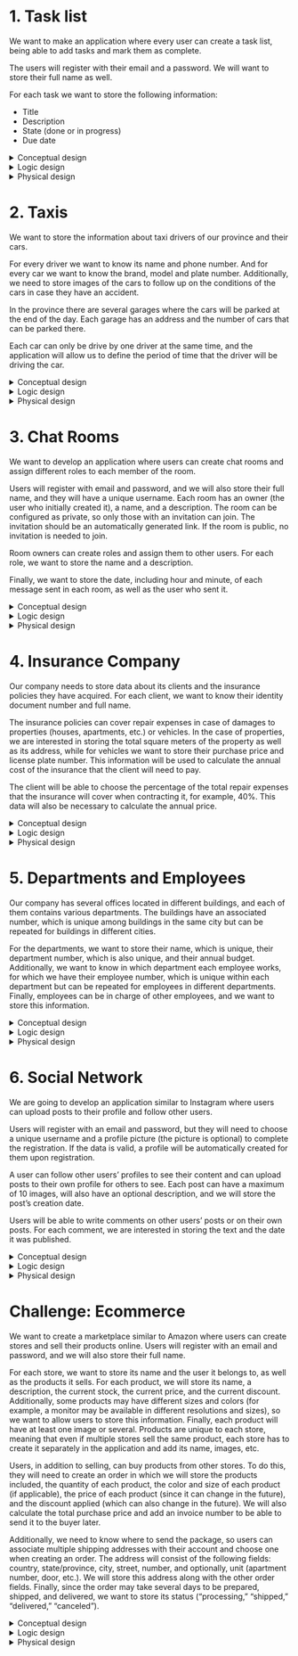 # 1. Task list

We want to make an application where every user can create a task list, being able to add tasks and mark them as complete.

The users will register with their email and a password. We will want to store their full name as well.

For each task we want to store the following information:
- Title
- Description
- State (done or in progress)
- Due date

<details>
<summary>Conceptual design</summary>

<img style="width: 100%;" src="./diagrams/conceptual/1_task_lists.png">

</details>

<details>
<summary>Logic design</summary>

<img style="width: 100%;" src="./diagrams/logic/1_task_lists.png">

</details>

<details>
<summary>Physical design</summary>

```sql
CREATE database task_lists;
USE task_lists;

CREATE TABLE users (
    id INT UNSIGNED AUTO_INCREMENT PRIMARY KEY,
    name VARCHAR(255) NOT NULL,
    email VARCHAR(255) UNIQUE NOT NULL,
    password VARCHAR(255) NOT NULL
);

CREATE TABLE tasks (
  id INT UNSIGNED AUTO_INCREMENT PRIMARY KEY,
  user_id INT UNSIGNED NOT NULL,
  title VARCHAR(255) NOT NULL,
  description TEXT NOT NULL,
  status ENUM('todo', 'in_progress', 'done') NOT NULL DEFAULT 'todo',
  due_date DATETIME NOT NULL,

  FOREIGN KEY (user_id) REFERENCES users(id)
      ON UPDATE  CASCADE
      ON DELETE  CASCADE
);

```
</details>

# 2. Taxis

We want to store the information about taxi drivers of our province and their cars.

For every driver we want to know its name and phone number. And for every car we want to know the brand, model and plate number. Additionally,
we need to store images of the cars to follow up on the conditions of the cars in case they have an accident.

In the province there are several garages where the cars will be parked at the end of the day. Each garage has an address and the number
of cars that can be parked there.

Each car can only be drive by one driver at the same time, and the application will allow us to define the period of time that the driver
will be driving the car.

<details>
<summary>Conceptual design</summary>

<img style="width: 100%;" src="./diagrams/conceptual/2_taxis.png">

</details>

<details>
<summary>Logic design</summary>

<img style="width: 100%;" src="./diagrams/logic/2_taxis.png">

</details>

<details>
<summary>Physical design</summary>

```sql
CREATE database taxis;
USE taxis;

CREATE TABLE drivers (
    id INT UNSIGNED AUTO_INCREMENT PRIMARY KEY,
    name VARCHAR(255) NOT NULL,
    phone_number VARCHAR(255) NOT NULL
);

CREATE TABLE garages (
    id INT UNSIGNED AUTO_INCREMENT PRIMARY KEY,
    city VARCHAR(255) NOT NULL,
    street VARCHAR(255) NOT NULL,
    number VARCHAR(255) NOT NULL
);

CREATE TABLE vehicles (
    id INT UNSIGNED AUTO_INCREMENT PRIMARY KEY,
    garage_id INT UNSIGNED,
    plate_number VARCHAR(255) UNIQUE NOT NULL,
    brand VARCHAR(255) NOT NULL,
    model VARCHAR(255) NOT NULL,

    FOREIGN KEY (garage_id) REFERENCES garages(id)
        ON UPDATE  CASCADE
        ON DELETE  SET NULL
);

CREATE TABLE vehicle_image (
    vehicle_id INT UNSIGNED NOT NULL,
    url VARCHAR(255) NOT NULL,

    FOREIGN KEY (vehicle_id) REFERENCES vehicles(id)
        ON UPDATE  CASCADE
        ON DELETE  CASCADE
);

CREATE TABLE driver_vehicle (
    driver_id INT UNSIGNED NOT NULL UNIQUE,
    vehicle_id INT UNSIGNED NOT NULL UNIQUE,
    start_date DATETIME NOT NULL,
    end_date DATETIME NOT NULL,

    FOREIGN KEY (driver_id) REFERENCES drivers(id)
        ON UPDATE  CASCADE
        ON DELETE  CASCADE,
    FOREIGN KEY (vehicle_id) REFERENCES vehicles(id)
        ON UPDATE  CASCADE
        ON DELETE  CASCADE
);

```
</details>

# 3. Chat Rooms

We want to develop an application where users can create chat rooms and assign different roles to each member of the room. 

Users will register with email and password, and we will also store their full name, and they will have a unique username. Each room has an 
owner (the user who initially created it), a name, and a description. The room can be configured as private, so only those with an 
invitation can join. The invitation should be an automatically generated link. If the room is public, no invitation is needed to join.

Room owners can create roles and assign them to other users. For each role, we want to store the name and a description.

Finally, we want to store the date, including hour and minute, of each message sent in each room, as well as the user who sent it.

<details>
<summary>Conceptual design</summary>

<img style="width: 100%;" src="./diagrams/conceptual/3_chat_rooms.png">

</details>

<details>
<summary>Logic design</summary>

<img style="width: 100%;" src="./diagrams/logic/3_chat_rooms.png">

</details>

<details>
<summary>Physical design</summary>

```sql
CREATE DATABASE chat_rooms;
USE chat_rooms;

CREATE TABLE users (
    id INT UNSIGNED AUTO_INCREMENT PRIMARY KEY,
    email VARCHAR(255) NOT NULL UNIQUE,
    username VARCHAR(255) NOT NULL UNIQUE,
    password VARCHAR(255) NOT NULL,
    name VARCHAR(255) NOT NULL
);

CREATE TABLE chat_rooms (
    id INT UNSIGNED AUTO_INCREMENT PRIMARY KEY,
    owner_id INT UNSIGNED NOT NULL,
    name VARCHAR(255) NOT NULL,
    description TEXT NOT NULL,
    is_private BOOLEAN NOT NULL,

    FOREIGN KEY (owner_id) REFERENCES users(id)
        ON UPDATE  CASCADE
        ON DELETE  CASCADE
);

CREATE TABLE roles (
    id INT UNSIGNED AUTO_INCREMENT PRIMARY KEY,
    room_id INT UNSIGNED NOT NULL,
    name VARCHAR(255) NOT NULL,
    description TEXT NOT NULL,

    FOREIGN KEY (room_id) REFERENCES chat_rooms(id)
        ON UPDATE  CASCADE
        ON DELETE  CASCADE
);

CREATE TABLE user_role (
    user_id INT UNSIGNED NOT NULL,
    role_id INT UNSIGNED NOT NULL,

    PRIMARY KEY (user_id, role_id),

    FOREIGN KEY (user_id) REFERENCES users(id)
        ON UPDATE  CASCADE
        ON DELETE  CASCADE,

    FOREIGN KEY (role_id) REFERENCES roles(id)
        ON UPDATE  CASCADE
        ON DELETE  CASCADE
);

CREATE TABLE user_room (
    user_id INT UNSIGNED NOT NULL,
    room_id INT UNSIGNED NOT NULL,

    PRIMARY KEY (user_id, room_id),

    FOREIGN KEY (user_id) REFERENCES users(id)
        ON UPDATE  CASCADE
        ON DELETE  CASCADE,

    FOREIGN KEY (room_id) REFERENCES chat_rooms(id)
        ON UPDATE  CASCADE
        ON DELETE  CASCADE
);

CREATE TABLE invitations (
    user_id INT UNSIGNED NOT NULL,
    room_id INT UNSIGNED NOT NULL,

    PRIMARY KEY (user_id, room_id),

    FOREIGN KEY (user_id) REFERENCES users(id)
        ON UPDATE  CASCADE
        ON DELETE  CASCADE,

    FOREIGN KEY (room_id) REFERENCES chat_rooms(id)
        ON UPDATE  CASCADE
        ON DELETE  CASCADE
);

CREATE TABLE messages (
    user_id INT UNSIGNED NOT NULL,
    room_id INT UNSIGNED NOT NULL,
    content TEXT NOT NULL,
    date DATETIME NOT NULL,

    FOREIGN KEY (user_id) REFERENCES users(id)
        ON UPDATE  CASCADE
        ON DELETE  CASCADE,

    FOREIGN KEY (room_id) REFERENCES chat_rooms(id)
        ON UPDATE  CASCADE
        ON DELETE  CASCADE
);

```
</details>

# 4. Insurance Company

Our company needs to store data about its clients and the insurance policies they have acquired. For each client, we want to know their 
identity document number and full name.

The insurance policies can cover repair expenses in case of damages to properties (houses, apartments, etc.) or vehicles. In the case of 
properties, we are interested in storing the total square meters of the property as well as its address, while for vehicles we want to 
store their purchase price and license plate number. This information will be used to calculate the annual cost of the insurance that the 
client will need to pay.

The client will be able to choose the percentage of the total repair expenses that the insurance will cover when contracting it, for 
example, 40%. This data will also be necessary to calculate the annual price.

<details>
<summary>Conceptual design</summary>

<img style="width: 100%;" src="./diagrams/conceptual/4_insurance_company.png">

</details>

<details>
<summary>Logic design</summary>

<img style="width: 100%;" src="./diagrams/logic/4_insurance_company.png">

</details>

<details>
<summary>Physical design</summary>

```sql
CREATE DATABASE insurance_company;
USE insurance_company;

CREATE TABLE clients (
    id INT UNSIGNED AUTO_INCREMENT PRIMARY KEY,
    id_document VARCHAR(255) NOT NULL UNIQUE,
    name VARCHAR(255) NOT NULL
);

CREATE TABLE insurances (
    id INT UNSIGNED AUTO_INCREMENT PRIMARY KEY,
    client_id INT UNSIGNED NOT NULL,
    coverage_percentage TINYINT UNSIGNED NOT NULL,
    start_date DATETIME NOT NULL,
    end_date DATETIME NOT NULL,
    annual_cost DECIMAL(8, 2) NOT NULL,
    type ENUM('property', 'vehicles') NOT NULL,

    FOREIGN KEY (client_id) REFERENCES clients(id)
        ON UPDATE CASCADE
        ON DELETE RESTRICT,

    CHECK (coverage_percentage <= 100)
);

CREATE TABLE properties (
    insurance_id INT UNSIGNED AUTO_INCREMENT PRIMARY KEY,
    area DECIMAL(6, 2) NOT NULL,
    city VARCHAR(255) NOT NULL,
    street VARCHAR(255) NOT NULL,
    number VARCHAR(255),

    FOREIGN KEY (insurance_id) REFERENCES insurances(id)
        ON UPDATE CASCADE
        ON DELETE RESTRICT
);

CREATE TABLE vehicles (
    insurance_id INT UNSIGNED AUTO_INCREMENT PRIMARY KEY,
    plate_number VARCHAR(255) NOT NULL UNIQUE,
    price DECIMAL(8, 2) NOT NULL,

    FOREIGN KEY (insurance_id) REFERENCES insurances(id)
        ON UPDATE CASCADE
        ON DELETE RESTRICT
);

```
</details>

# 5. Departments and Employees

Our company has several offices located in different buildings, and each of them contains various departments. The buildings have an 
associated number, which is unique among buildings in the same city but can be repeated for buildings in different cities.

For the departments, we want to store their name, which is unique, their department number, which is also unique, and their annual budget. 
Additionally, we want to know in which department each employee works, for which we have their employee number, which is unique within each 
department but can be repeated for employees in different departments. Finally, employees can be in charge of other employees, and we want 
to store this information.

<details>
<summary>Conceptual design</summary>

<img style="width: 100%;" src="./diagrams/conceptual/5_departments_and_employees.png">

</details>

<details>
<summary>Logic design</summary>

<img style="width: 100%;" src="./diagrams/logic/5_departments_and_employees.png">

</details>

<details>
<summary>Physical design</summary>

```sql
CREATE DATABASE departments_and_employees;
USE departments_and_employees;

CREATE TABLE buildings (
    number INT UNSIGNED NOT NULL,
    city VARCHAR(255) NOT NULL,

    PRIMARY KEY (number, city)
);

CREATE TABLE departments (
    number VARCHAR(255) PRIMARY KEY,
    building_number INT UNSIGNED NOT NULL,
    building_city VARCHAR(255) NOT NULL,
    name VARCHAR(255) NOT NULL UNIQUE,
    annual_budget DECIMAL(8, 2) NOT NULL,

    FOREIGN KEY (building_number, building_city) REFERENCES buildings(number, city)
        ON UPDATE CASCADE
        ON DELETE RESTRICT
);

CREATE TABLE employees (
    number INT UNSIGNED NOT NULL,
    department_number VARCHAR(255) NOT NULL,
    name VARCHAR(255) NOT NULL,
    manager_number INT UNSIGNED NOT NULL,
    manager_department_number VARCHAR(255) NOT NULL,

    PRIMARY KEY (number, department_number),

    FOREIGN KEY (department_number) REFERENCES departments(number)
        ON UPDATE CASCADE
        ON DELETE RESTRICT,

    FOREIGN KEY (manager_number, manager_department_number) 
        REFERENCES employees(number, department_number)
        ON UPDATE CASCADE
        ON DELETE RESTRICT
);

```
</details>

# 6. Social Network

We are going to develop an application similar to Instagram where users can upload posts to their profile and follow other users.

Users will register with an email and password, but they will need to choose a unique username and a profile picture (the picture is 
optional) to complete the registration. If the data is valid, a profile will be automatically created for them upon registration.

A user can follow other users’ profiles to see their content and can upload posts to their own profile for others to see. Each post can 
have a maximum of 10 images, will also have an optional description, and we will store the post’s creation date.

Users will be able to write comments on other users’ posts or on their own posts. For each comment, we are interested in storing the text 
and the date it was published.

<details>
<summary>Conceptual design</summary>

<img style="width: 100%;" src="./diagrams/conceptual/6_social_network.png">

</details>

<details>
<summary>Logic design</summary>

<img style="width: 100%;" src="./diagrams/logic/6_social_network.png">

</details>

<details>
<summary>Physical design</summary>

```sql
CREATE DATABASE social_network;
USE social_network;

CREATE TABLE users (
    id INT UNSIGNED AUTO_INCREMENT PRIMARY KEY,
    name VARCHAR(255) NOT NULL,
    email VARCHAR(255) NOT NULL UNIQUE,
    password VARCHAR(255) NOT NULL
);

CREATE TABLE profiles (
    id INT UNSIGNED AUTO_INCREMENT PRIMARY KEY,
    user_id INT UNSIGNED NOT NULL,
    username VARCHAR(255) NOT NULL UNIQUE,
    picture VARCHAR(255),

    FOREIGN KEY (user_id) REFERENCES users(id)
        ON UPDATE CASCADE
        ON DELETE CASCADE
);

CREATE TABLE posts (
    id INT UNSIGNED AUTO_INCREMENT PRIMARY KEY,
    profile_id INT UNSIGNED NOT NULL,
    creation_date DATETIME NOT NULL,
    description TEXT,

    FOREIGN KEY (profile_id) REFERENCES profiles(id)
        ON UPDATE CASCADE
        ON DELETE CASCADE
);

CREATE TABLE follows (
    follower_profile_id INT UNSIGNED NOT NULL,
    followed_profile_id INT UNSIGNED NOT NULL,

    PRIMARY KEY (follower_profile_id, followed_profile_id),

    FOREIGN KEY (follower_profile_id) REFERENCES profiles(id)
        ON UPDATE CASCADE
        ON DELETE CASCADE,

    FOREIGN KEY (followed_profile_id) REFERENCES profiles(id)
        ON UPDATE CASCADE
        ON DELETE CASCADE
);

CREATE TABLE comments (
    profile_id INT UNSIGNED NOT NULL,
    post_id INT UNSIGNED NOT NULL,
    date DATETIME NOT NULL,
    content TEXT,

    FOREIGN KEY (profile_id) REFERENCES profiles(id)
        ON UPDATE CASCADE
        ON DELETE CASCADE,

    FOREIGN KEY (post_id) REFERENCES posts(id)
        ON UPDATE CASCADE
        ON DELETE CASCADE
);

CREATE TABLE post_images (
    post_id INT UNSIGNED NOT NULL,
    url VARCHAR(255) NOT NULL,

    FOREIGN KEY (post_id) REFERENCES posts(id)
        ON UPDATE CASCADE
        ON DELETE CASCADE
);

```
</details>

# Challenge: Ecommerce

We want to create a marketplace similar to Amazon where users can create stores and sell their products online. Users will register with an 
email and password, and we will also store their full name.

For each store, we want to store its name and the user it belongs to, as well as the products it sells. For each product, we will store its
name, a description, the current stock, the current price, and the current discount. Additionally, some products may have different sizes 
and colors (for example, a monitor may be available in different resolutions and sizes), so we want to allow users to store this information. 
Finally, each product will have at least one image or several. Products are unique to each store, meaning that even if multiple stores sell 
the same product, each store has to create it separately in the application and add its name, images, etc.

Users, in addition to selling, can buy products from other stores. To do this, they will need to create an order in which we will store the 
products included, the quantity of each product, the color and size of each product (if applicable), the price of each product (since it 
can change in the future), and the discount applied (which can also change in the future). We will also calculate the total purchase price 
and add an invoice number to be able to send it to the buyer later.

Additionally, we need to know where to send the package, so users can associate multiple shipping addresses with their account and choose 
one when creating an order. The address will consist of the following fields: country, state/province, city, street, number, and optionally,
unit (apartment number, door, etc.). We will store this address along with the other order fields. Finally, since the order may take several
days to be prepared, shipped, and delivered, we want to store its status (“processing,” “shipped,” “delivered,” “canceled”).

<details>
<summary>Conceptual design</summary>

<img style="width: 100%;" src="./diagrams/conceptual/challenge_ecommerce.png">

</details>

<details>
<summary>Logic design</summary>

<img style="width: 100%;" src="./diagrams/logic/challenge_ecommerce.png">

</details>

<details>
<summary>Physical design</summary>

```sql
CREATE DATABASE ecommerce;
USE ecommerce;

CREATE TABLE users (
    id INT UNSIGNED AUTO_INCREMENT PRIMARY KEY,
    email VARCHAR(255) NOT NULL UNIQUE,
    name VARCHAR(255) NOT NULL,
    password VARCHAR(255) NOT NULL
);

CREATE TABLE addresses (
    id INT UNSIGNED AUTO_INCREMENT PRIMARY KEY,
    country VARCHAR(255) NOT NULL,
    province VARCHAR(255) NOT NULL,
    city VARCHAR(255) NOT NULL,
    street VARCHAR(255) NOT NULL,
    number VARCHAR(255) NOT NULL,
    unit VARCHAR(255)
);

CREATE TABLE user_address (
    user_id INT UNSIGNED NOT NULL,
    address_id INT UNSIGNED NOT NULL,

    PRIMARY KEY (user_id, address_id),

    FOREIGN KEY (user_id) REFERENCES users(id)
        ON UPDATE CASCADE
        ON DELETE RESTRICT,

    FOREIGN KEY (address_id) REFERENCES addresses(id)
        ON UPDATE CASCADE
        ON DELETE RESTRICT
);

CREATE TABLE orders (
    id INT UNSIGNED AUTO_INCREMENT PRIMARY KEY,
    user_id INT UNSIGNED NOT NULL,
    address_id INT UNSIGNED NOT NULL,
    invoice_number VARCHAR(255) NOT NULL UNIQUE,
    status ENUM('pending', 'processing', 'completed', 'cancelled') NOT NULL DEFAULT 'pending',
    total DECIMAL(10, 2) NOT NULL,

    FOREIGN KEY (user_id) REFERENCES users(id)
        ON UPDATE CASCADE
        ON DELETE RESTRICT,

    FOREIGN KEY (address_id) REFERENCES addresses(id)
        ON UPDATE CASCADE
        ON DELETE RESTRICT
);

CREATE TABLE shops (
    id INT UNSIGNED AUTO_INCREMENT PRIMARY KEY,
    user_id INT UNSIGNED NOT NULL,
    name VARCHAR(255) NOT NULL,

    FOREIGN KEY (user_id) REFERENCES users(id)
        ON UPDATE CASCADE
        ON DELETE RESTRICT
);

CREATE TABLE products (
    id INT UNSIGNED AUTO_INCREMENT PRIMARY KEY,
    shop_id INT UNSIGNED NOT NULL,
    name VARCHAR(255) NOT NULL,
    description TEXT NOT NULL,
    stock INT UNSIGNED NOT NULL,
    price DECIMAL(9, 2) NOT NULL,
    discount TINYINT UNSIGNED NOT NULL,

    CHECK (discount BETWEEN 0 AND 100),
    
    FOREIGN KEY (shop_id) REFERENCES shops(id)
        ON UPDATE CASCADE
        ON DELETE RESTRICT
);

CREATE TABLE product_sizes (
    id INT UNSIGNED AUTO_INCREMENT PRIMARY KEY,
    product_id INT UNSIGNED NOT NULL,
    size VARCHAR(255) NOT NULL,
    
    FOREIGN KEY (product_id) REFERENCES products(id)
        ON UPDATE CASCADE
        ON DELETE CASCADE
);

CREATE TABLE product_colors (
    id INT UNSIGNED AUTO_INCREMENT PRIMARY KEY,
    product_id INT UNSIGNED NOT NULL,
    color VARCHAR(255) NOT NULL,
    
    FOREIGN KEY (product_id) REFERENCES products(id)
        ON UPDATE CASCADE
        ON DELETE CASCADE
);

CREATE TABLE product_images (
    product_id INT UNSIGNED NOT NULL,
    url VARCHAR(255) NOT NULL,
    
    FOREIGN KEY (product_id) REFERENCES products(id)
        ON UPDATE CASCADE
        ON DELETE CASCADE
);

CREATE TABLE product_order (
    product_id INT UNSIGNED NOT NULL,
    order_id INT UNSIGNED NOT NULL,
    size_id VARCHAR(255) NOT NULL,
    color_id VARCHAR(255) NOT NULL,
    quantity INT UNSIGNED NOT NULL,
    price DECIMAL(9, 2) NOT NULL,
    discount TINYINT UNSIGNED NOT NULL,
    
    FOREIGN KEY (product_id) REFERENCES products(id)
        ON UPDATE CASCADE
        ON DELETE RESTRICT,
    
    FOREIGN KEY (order_id) REFERENCES orders(id)
        ON UPDATE CASCADE
        ON DELETE RESTRICT,
    
    FOREIGN KEY (size_id) REFERENCES product_sizes(id)
        ON UPDATE CASCADE
        ON DELETE RESTRICT,
    
    FOREIGN KEY (color_id) REFERENCES product_colors(id)
        ON UPDATE CASCADE
        ON DELETE RESTRICT
);
```
</details>